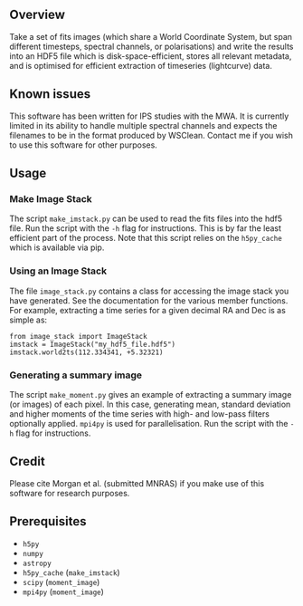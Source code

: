 ## Overview 
Take a set of fits images (which share a World Coordinate System, but span different timesteps, spectral channels, or polarisations) and write the results into an HDF5 file which is disk-space-efficient, stores all relevant metadata, and is optimised for efficient extraction of timeseries (lightcurve) data.

## Known issues

This software has been written for IPS studies with the MWA. It is currently limited in its ability to handle multiple spectral channels and expects the filenames to be in the format produced by WSClean. Contact me if you wish to use this software for other purposes.

## Usage
### Make Image Stack
The script `make_imstack.py` can be used to read the fits files into the hdf5 file. Run the script with the `-h` flag for instructions. This is by far the least efficient part of the process. Note that this script relies on the `h5py_cache` which is available via pip.

### Using an Image Stack
The file `image_stack.py` contains a class for accessing the image stack you have generated. See the documentation for the various member functions. For example, extracting a time series for a given decimal RA and Dec is as simple as:

    from image_stack import ImageStack
    imstack = ImageStack("my_hdf5_file.hdf5")
    imstack.world2ts(112.334341, +5.32321)

### Generating a summary image
The script `make_moment.py` gives an example of extracting a summary image (or images) of each pixel. In this case, generating mean, standard deviation and higher moments of the time series with high- and low-pass filters optionally applied. `mpi4py` is used for parallelisation. Run the script with the `-h` flag for instructions.

## Credit

Please cite Morgan et al. (submitted MNRAS) if you make use of this software for research purposes.

## Prerequisites

* `h5py`
* `numpy `
* `astropy`
* `h5py_cache` (`make_imstack`)
* `scipy` (`moment_image`)
* `mpi4py` (`moment_image`)
